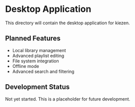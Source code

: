 # Desktop Application

This directory will contain the desktop application for kiezen.

## Planned Features

- Local library management
- Advanced playlist editing
- File system integration
- Offline mode
- Advanced search and filtering

## Development Status

Not yet started. This is a placeholder for future development. 